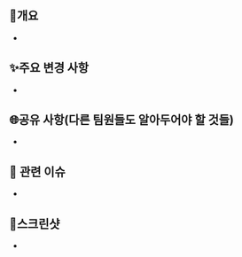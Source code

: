 ## 📌개요

- <!-- 이 PR의 내용을 간략하게 설명해주세요 ex) OO페이지 OO기능 추가 -->

## ✨주요 변경 사항

- <!-- 관련된 이슈 번호(#000)를 적어주세요 -->

## 🌐공유 사항(다른 팀원들도 알아두어야 할 것들)

- <!-- ex) 변경 사항을 테스트하는 방법 -->

## 🔗 관련 이슈

- <!-- 관련된 이슈 번호(#000) 혹은 이슈에 대한 설명을 적어주세요 -->

## 📸스크린샷

- <!-- 필요한 경우 스크린샷을 첨부해주세요 -->
